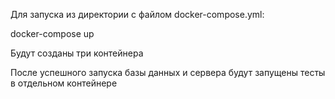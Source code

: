 Для запуска из директории с файлом docker-compose.yml:

docker-compose up

Будут созданы три контейнера

После успешного запуска базы данных и сервера будут запущены тесты в отдельном контейнере
